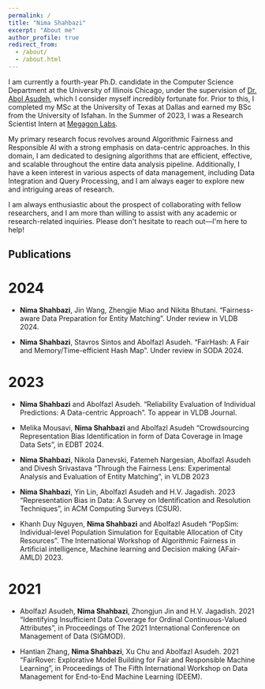 ```yaml
---
permalink: /
title: "Nima Shahbazi"
excerpt: "About me"
author_profile: true
redirect_from: 
  - /about/
  - /about.html
---
```



I am currently a fourth-year Ph.D. candidate in the Computer Science Department at the University of Illinois Chicago, under the supervision of [Dr. Abol Asudeh](https://asudeh.github.io/), which I consider myself incredibly fortunate for. Prior to this, I completed my MSc at the University of Texas at Dallas and earned my BSc from the University of Isfahan. In the Summer of 2023, I was a Research Scientist Intern at [Megagon Labs](https://megagon.ai/).

My primary research focus revolves around Algorithmic Fairness and Responsible AI with a strong emphasis on data-centric approaches. In this domain, I am dedicated to designing algorithms that are efficient, effective, and scalable throughout the entire data analysis pipeline. Additionally, I have a keen interest in various aspects of data management, including Data Integration and Query Processing, and I am always eager to explore new and intriguing areas of research.

I am always enthusiastic about the prospect of collaborating with fellow researchers, and I am more than willing to assist with any academic or research-related inquiries. Please don't hesitate to reach out—I'm here to help!

## Publications
# 2024

- **Nima Shahbazi**, Jin Wang, Zhengjie Miao and Nikita Bhutani. “Fairness-aware Data Preparation for
Entity Matching”. Under review in VLDB 2024.

- **Nima Shahbazi**, Stavros Sintos and Abolfazl Asudeh. “FairHash: A Fair and Memory/Time-efficient Hash
Map”. Under review in SODA 2024.

# 2023

- **Nima Shahbazi** and Abolfazl Asudeh. “Reliability Evaluation of Individual Predictions: A Data-centric
Approach”. To appear in VLDB Journal.

- Melika Mousavi, **Nima Shahbazi** and Abolfazl Asudeh “Crowdsourcing Representation Bias Identification
in form of Data Coverage in Image Data Sets”, in EDBT 2024.

- **Nima Shahbazi**, Nikola Danevski, Fatemeh Nargesian, Abolfazl Asudeh and Divesh Srivastava “Through
the Fairness Lens: Experimental Analysis and Evaluation of Entity Matching”, in VLDB 2023

- **Nima Shahbazi**, Yin Lin, Abolfazl Asudeh and H.V. Jagadish. 2023 “Representation Bias in Data: A
Survey on Identification and Resolution Techniques”, in ACM Computing Surveys (CSUR).

- Khanh Duy Nguyen, **Nima Shahbazi** and Abolfazl Asudeh “PopSim: Individual-level Population Simulation
for Equitable Allocation of City Resources”. The International Workshop of Algorithmic Fairness in Artificial
intelligence, Machine learning and Decision making (AFair-AMLD) 2023.

# 2021

- Abolfazl Asudeh, **Nima Shahbazi**, Zhongjun Jin and H.V. Jagadish. 2021 “Identifying Insufficient Data
Coverage for Ordinal Continuous-Valued Attributes”, in Proceedings of The 2021 International Conference
on Management of Data (SIGMOD).

- Hantian Zhang, **Nima Shahbazi**, Xu Chu and Abolfazl Asudeh. 2021 “FairRover: Explorative Model
Building for Fair and Responsible Machine Learning”, in Proceedings of The Fifth International Workshop
on Data Management for End-to-End Machine Learning (DEEM).

